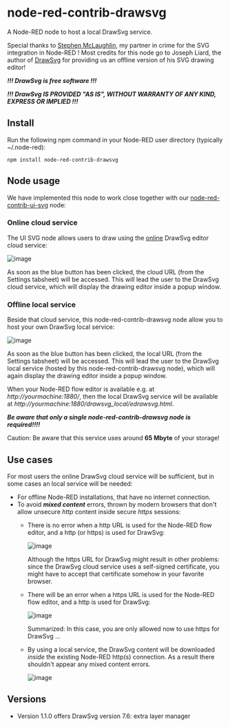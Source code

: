 # node-red-contrib-drawsvg
A Node-RED node to host a local DrawSvg service.

Special thanks to [Stephen McLaughlin](https://github.com/Steve-Mcl), my partner in crime for the SVG integration in Node-RED !
Most credits for this node go to Joseph Liard, the author of [DrawSvg](#DrawSvg-drawing-editor) for providing us an offline version of his SVG drawing editor!

***!!! DrawSvg is free software !!!***

***!!! DrawSvg IS PROVIDED "AS IS", WITHOUT WARRANTY OF ANY KIND, EXPRESS OR IMPLIED !!!***

## Install
Run the following npm command in your Node-RED user directory (typically ~/.node-red):
```
npm install node-red-contrib-drawsvg
```

## Node usage
We have implemented this node to work close together with our [node-red-contrib-ui-svg](https://github.com/bartbutenaers/node-red-contrib-ui-svg/edit/master/README.md) node:

### Online cloud service
The UI SVG node allows users to draw using the [online](http://www.drawsvg.org/drawsvg.html) DrawSvg editor cloud service:

![image](https://user-images.githubusercontent.com/14224149/67963510-03c53980-fbff-11e9-9bb2-6a99d1b57c3d.png)

As soon as the blue button has been clicked, the cloud URL (from the Settings tabsheet) will be accessed.  This will lead the user to the DrawSvg cloud service, which will display the drawing editor inside a popup window.

### Offline local service

Beside that cloud service, this node-red-contrib-drawsvg node allow you to host your own DrawSvg local service:

![image](https://user-images.githubusercontent.com/14224149/67964272-49cecd00-fc00-11e9-9838-732b0b0a9b2a.png)

As soon as the blue button has been clicked, the local URL (from the Settings tabsheet) will be accessed.  This will lead the user to the DrawSvg local service (hosted by this node-red-contrib-drawsvg node), which will again display the drawing editor inside a popup window.

When your Node-RED flow editor is available e.g. at *http://yourmachine:1880/*, then the local DrawSvg service will be available at *http://yourmachine:1880/drawsvg_local/edrawsvg.html*.
 
***Be aware that only a single node-red-contrib-drawsvg node is required!!!!***

Caution: Be aware that this service uses around **65 Mbyte** of your storage!

## Use cases
For most users the online DrawSvg cloud service will be sufficient, but in some cases an local service will be needed:
+ For offline Node-RED installations, that have no internet connection.
+ To avoid ***mixed content*** errors, thrown by modern browsers that don't allow unsecure *http* content inside secure *https* sessions:
   + There is no error when a http URL is used for the Node-RED flow editor, and a http (or https) is used for DrawSvg:
   
      ![image](https://user-images.githubusercontent.com/14224149/67990436-30487800-fc36-11e9-80d4-bc137c0194cc.png)
   
      Although the https URL for DrawSvg might result in other problems: since the DrawSvg cloud service uses a self-signed certificate, you might have to accept that certificate somehow in your favorite browser.

   + There will be an error when a https URL is used for the Node-RED flow editor, and a http is used for DrawSvg:
   
      ![image](https://user-images.githubusercontent.com/14224149/67990638-d1cfc980-fc36-11e9-8c70-363f25c9ae8a.png)
   
      Summarized: In this case, you are only allowed now to use https for DrawSvg ...
   
   + By using a local service, the DrawSvg content will be downloaded *inside* the existing Node-RED http(s) connection.  As a result there shouldn't appear any mixed content errors.
   
      ![image](https://user-images.githubusercontent.com/14224149/67990805-43a81300-fc37-11e9-9011-8164adf2bab7.png)

## Versions

+ Version 1.1.0 offers DrawSvg version 7.6: extra layer manager
